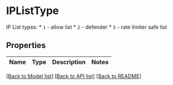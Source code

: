 # IPListType

IP List types:   * `1` - allow list   * `2` - defender   * `3` - rate limiter safe list

## Properties
Name | Type | Description | Notes
------------ | ------------- | ------------- | -------------

[[Back to Model list]](../README.md#documentation-for-models) [[Back to API list]](../README.md#documentation-for-api-endpoints) [[Back to README]](../README.md)
